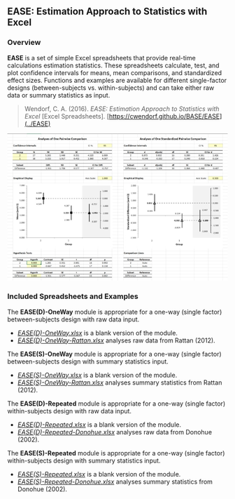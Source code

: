 ## EASE: Estimation Approach to Statistics with Excel

### Overview

**EASE** is a set of simple Excel spreadsheets that provide real-time calculations estimation statistics. These spreadsheets calculate, test, and plot confidence intervals for means, mean comparisons, and standardized effect sizes. Functions and examples are available for different single-factor designs (between-subjects vs. within-subjects) and can take either raw data or summary statistics as input. 

> Wendorf, C. A. (2016). _EASE: Estimation Approach to Statistics with Excel_ [Excel Spreadsheets]. [https://cwendorf.github.io/BASE/EASE](../EASE)

<a href="https://cwendorf.github.io/BASE/EASE">
<p align="center"><kbd><img src="EASE.jpg"></kbd></p>
</a>

### Included Spreadsheets and Examples

The **EASE(D)-OneWay** module is appropriate for a one-way (single factor) between-subjects design with raw data input.

- [_EASE(D)-OneWay.xlsx_](./EASE(D)-OneWay.xlsx) is a blank version of the module.
- [_EASE(D)-OneWay-Rattan.xlsx_](./EASE(D)-OneWay-Rattan.xlsx) analyses raw data from Rattan (2012).

The **EASE(S)-OneWay** module is appropriate for a one-way (single factor) between-subjects design with summary statistics input.

- [_EASE(S)-OneWay.xlsx_](./EASE(S)-OneWay.xlsx) is a blank version of the module.
- [_EASE(S)-OneWay-Rattan.xlsx_](./EASE(S)-OneWay-Rattan.xlsx) analyses summary statistics from Rattan (2012).

The **EASE(D)-Repeated** module is appropriate for a one-way (single factor) within-subjects design with raw data input.

- [_EASE(D)-Repeated.xlsx_](./EASE(D)-Repeated.xlsx) is a blank version of the module.
- [_EASE(D)-Repeated-Donohue.xlsx_](./EASE(D)-Repeated-Donohue.xlsx) analyses raw data from Donohue (2002).

The **EASE(S)-Repeated** module is appropriate for a one-way (single factor) within-subjects design with summary statistics input.

- [_EASE(S)-Repeated.xlsx_](./EASE(S)-Repeated.xlsx) is a blank version of the module.
- [_EASE(S)-Repeated-Donohue.xlsx_](./EASE(S)-Repeated-Donohue.xlsx) analyses summary statistics from Donohue (2002).
